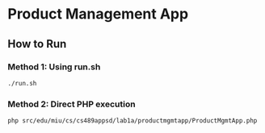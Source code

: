 # Product Management App

## How to Run

### Method 1: Using run.sh

```bash
./run.sh
```

### Method 2: Direct PHP execution

```bash
php src/edu/miu/cs/cs489appsd/lab1a/productmgmtapp/ProductMgmtApp.php
```